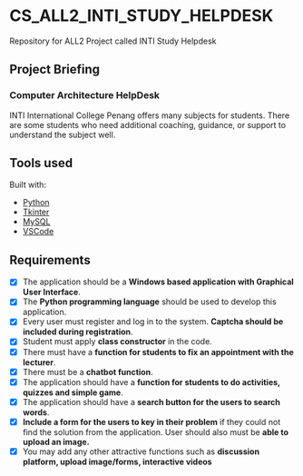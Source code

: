 # CS_ALL2_INTI_STUDY_HELPDESK
Repository for ALL2 Project called INTI Study Helpdesk 

## Project Briefing
### Computer Architecture HelpDesk 
INTI International College Penang offers many subjects for students. There are some students who need additional coaching, guidance, or support to understand the subject well. 


## Tools used
Built with:
* [Python](https://www.python.org/)
* [Tkinter](https://docs.python.org/3/library/tkinter.html)
* [MySQL](https://www.mysql.com/)
* [VSCode](https://code.visualstudio.com/)

## Requirements
- [x] The application should be a **Windows based application with Graphical User Interface**.
- [x] The **Python programming language** should be used to develop this application.
- [x] Every user must register and log in to the system. **Captcha should be included during registration**.
- [x] Student must apply **class constructor** in the code.
- [x] There must have a **function for students to fix an appointment with the lecturer**.
- [x] There must be a **chatbot function**.
- [x] The application should have a **function for students to do activities, quizzes and simple game**.
- [x] The application should have a **search button for the users to search words**.
- [x] **Include a form for the users to key in their problem** if they could not find the solution from the application. User should also must be **able to upload an image.**
- [x] You may add any other attractive functions such as **discussion platform, upload image/forms, interactive videos**
